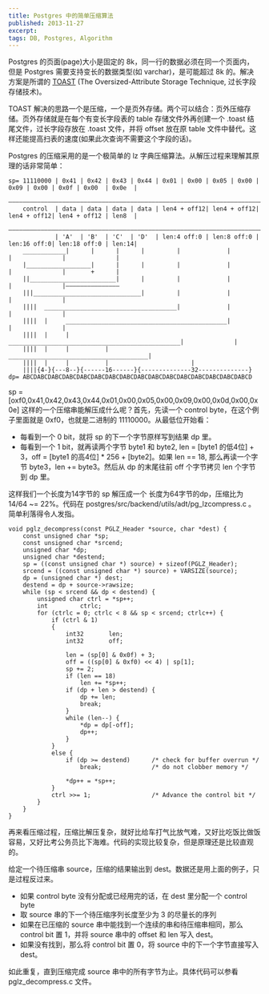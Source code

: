 ```yaml
---
title: Postgres 中的简单压缩算法
published: 2013-11-27
excerpt: 
tags: DB, Postgres, Algorithm
---
```


Postgres 的页面(page)大小是固定的 8k，同一行的数据必须在同一个页面内，但是 Postgres 需要支持变长的数据类型(如 varchar)，是可能超过 8k 的。解决方案是所谓的 [TOAST](http://www.postgresql.org/docs/current/static/storage-toast.html) (The Oversized-Attribute Storage Technique, 过长字段存储技术)。

TOAST 解决的思路一个是压缩，一个是页外存储。两个可以结合：页外压缩存储。页外存储就是在每个有变长字段表的 table 存储文件外再创建一个 .toast 结尾文件，过长字段存放在 .toast 文件，并将 offset 放在原 table 文件中替代。这样还能提高扫表的速度(如果此次查询不需要这个字段的话)。

Postgres 的压缩采用的是一个极简单的 lz 字典压缩算法。从解压过程来理解其原理的话非常简单：

    sp= 11110000 | 0x41 | 0x42 | 0x43 | 0x44 | 0x01 | 0x00 | 0x05 | 0x00 | 0x09 | 0x00 | 0x0f | 0x00  | 0x0e  |
        ———————————————————————————————————————————————————————————————————————————————————————————————————————
        control  | data | data | data | data | len4 + off12| len4 + off12| len4 + off12| len4 + off12 | len8  |
        ———————————————————————————————————————————————————————————————————————————————————————————————————————
                 | 'A'  | 'B'  | 'C'  | 'D'  | len:4 off:0 | len:8 off:0 | len:16 off:0| len:18 off:0 | len:14|
        ____________|      |      |      |         |             |             |              |              |
        |__________________|      |      |         |             |             |              |       +      |
        ||________________________|      |         |             |             |              |———————————————
        |||______________________________|         |             |             |              |
        ||||  _____________________________________|             |             |              |
        ||||  |     _____________________________________________|             |              |
        ||||  |     |          ________________________________________________|              |
        ||||  |     |          |                       _______________________________________|
        ||||  |     |          |                       |
        ||||{4-}{---8--}{------16------}{--------------32--------------}
    dp= ABCDABCDABCDABCDABCDABCDABCDABCDABCDABCDABCDABCDABCDABCDABCDABCD


sp = [oxf0,0x41,0x42,0x43,0x44,0x01,0x00,0x05,0x00,0x09,0x00,0x0d,0x00,0x0e] 这样的一个压缩串能解压成什么呢？首先，先读一个 control byte，在这个例子里面就是 0xf0，也就是二进制的 11110000。从最低位开始看：

* 每看到一个 0 bit，就将 sp 的下一个字节原样写到结果 dp 里。
* 每看到一个 1 bit，就再读两个字节 byte1 和 byte2, len = [byte1 的低4位] + 3，off = [byte1 的高4位] * 256 + [byte2]。如果 len == 18, 那么再读一个字节 byte3，len += byte3。然后从 dp 的末尾往前 off 个字节拷贝 len 个字节到 dp 里。

这样我们一个长度为14字节的 sp 解压成一个 长度为64字节的dp，压缩比为14/64 ~= 22%。代码在 postgres/src/backend/utils/adt/pg_lzcompress.c 。简单利落得令人发指。

~~~ {lang="c"}
void pglz_decompress(const PGLZ_Header *source, char *dest) {
	const unsigned char *sp;
	const unsigned char *srcend;
	unsigned char *dp;
	unsigned char *destend;
	sp = ((const unsigned char *) source) + sizeof(PGLZ_Header);
	srcend = ((const unsigned char *) source) + VARSIZE(source);
	dp = (unsigned char *) dest;
	destend = dp + source->rawsize;
	while (sp < srcend && dp < destend) {
		unsigned char ctrl = *sp++;
		int			ctrlc;
		for (ctrlc = 0; ctrlc < 8 && sp < srcend; ctrlc++) {
			if (ctrl & 1)
			{
				int32		len;
				int32		off;

				len = (sp[0] & 0x0f) + 3;
				off = ((sp[0] & 0xf0) << 4) | sp[1];
				sp += 2;
				if (len == 18)
					len += *sp++;
				if (dp + len > destend) {
					dp += len;
					break;
				}
				while (len--) {
					*dp = dp[-off];
					dp++;
				}
			}
			else {
				if (dp >= destend)		/* check for buffer overrun */
					break;				/* do not clobber memory */

				*dp++ = *sp++;
			}
			ctrl >>= 1; 				/* Advance the control bit */
		}
	}
}

~~~


再来看压缩过程，压缩比解压复杂，就好比给车打气比放气难，又好比吃饭比做饭容易，又好比考公务员比下海难。代码的实现比较复杂，但是原理还是比较直观的。

给定一个待压缩串 source，压缩的结果输出到 dest。数据还是用上面的例子，只是过程反过来。

 * 如果 control byte 没有分配或已经用完的话，在 dest 里分配一个 control byte
 * 取 source 串的下一个待压缩序列长度至少为 3 的尽量长的序列
 * 如果在已压缩的 source 串中能找到一个连续的串和待压缩串相同，那么 control bit 置 1，并将 source 串中的 offset 和 len 写入 dest。
 * 如果没有找到，那么将 control bit 置 0，将 source 中的下一个字节直接写入 dest。

如此重复，直到压缩完成 source 串中的所有字节为止。具体代码可以参看 pglz_decompress.c 文件。

